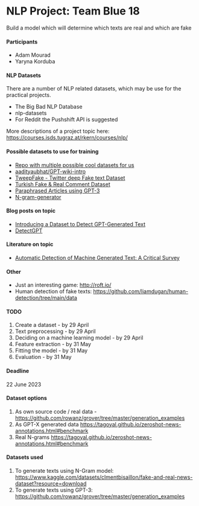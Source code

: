 # NLP Project: Team Blue 18

Build a model which will determine which texts are real and which are fake

#### Participants
- Adam Mourad
- Yaryna Korduba

#### NLP Datasets
There are a number of NLP related datasets, which may be use for the practical projects.

- The Big Bad NLP Database
- nlp-datasets
- For Reddit the Pushshift API is suggested

More descriptions of a project topic here: https://courses.isds.tugraz.at/rkern/courses/nlp/ 

#### Possible datasets to use for training
- [Repo with multiple possible cool datasets for us](https://github.com/ICTMCG/Awesome-Machine-Generated-Text#datasets)
- [aadityaubhat/GPT-wiki-intro](https://huggingface.co/datasets/aadityaubhat/GPT-wiki-intro)
- [TweepFake - Twitter deep Fake text Dataset](https://www.kaggle.com/datasets/mtesconi/twitter-deep-fake-text)
- [Turkish Fake & Real Comment Dataset](https://www.kaggle.com/datasets/mitaksoylu/turkish-fakereal-comment-dataset)
- [Paraphrased Articles using GPT-3](https://www.kaggle.com/datasets/aemreusta/paraphrased-articles-using-gpt3)
- [N-gram-generator](https://github.com/aduroy/n-gram-generator)


#### Blog posts on topic
- [Introducing a Dataset to Detect GPT-Generated Text](https://towardsdatascience.com/introducing-a-dataset-to-detect-gpt-generated-text-96bb76dd2ed2)
- [DetectGPT](https://medium.com/@TheHaseebHassan/detectgpt-detecting-ai-generated-text-a0284f1d05de)

#### Literature on topic
- [Automatic Detection of Machine Generated Text: A Critical Survey](https://aclanthology.org/2020.coling-main.208.pdf)

#### Other
- Just an interesting game: http://roft.io/
- Human detection of fake texts: https://github.com/liamdugan/human-detection/tree/main/data

#### TODO
1. Create a dataset - by 29 April
2. Text preprocessing - by 29 April
3. Deciding on a machine learning model - by 29 April
4. Feature extraction - by 31 May
5. Fitting the model - by 31 May
6. Evaluation - by 31 May

#### Deadline
22 June 2023


#### Dataset options
1. As own source code / real data - https://github.com/rowanz/grover/tree/master/generation_examples
2. As GPT-X generated data https://tagoyal.github.io/zeroshot-news-annotations.html#benchmark
3. Real N-grams https://tagoyal.github.io/zeroshot-news-annotations.html#benchmark

#### Datasets used
1. To generate texts using N-Gram model: https://www.kaggle.com/datasets/clmentbisaillon/fake-and-real-news-dataset?resource=download
2. To generate texts using GPT-3: https://github.com/rowanz/grover/tree/master/generation_examples
